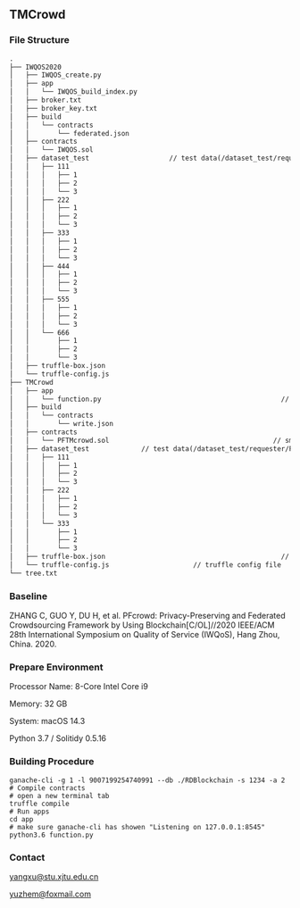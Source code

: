 ## TMCrowd

### File Structure

```markdown
.
├── IWQOS2020															
│   ├── IWQOS_create.py
│   ├── app
│   │   └── IWQOS_build_index.py
│   ├── broker.txt
│   ├── broker_key.txt
│   ├── build
│   │   └── contracts
│   │       └── federated.json
│   ├── contracts
│   │   └── IWQOS.sol
│   ├── dataset_test					// test data(/dataset_test/requester/File_name)
│   │   ├── 111
│   │   │   ├── 1
│   │   │   ├── 2
│   │   │   └── 3
│   │   ├── 222
│   │   │   ├── 1
│   │   │   ├── 2
│   │   │   └── 3
│   │   ├── 333
│   │   │   ├── 1
│   │   │   ├── 2
│   │   │   └── 3
│   │   ├── 444
│   │   │   ├── 1
│   │   │   ├── 2
│   │   │   └── 3
│   │   ├── 555
│   │   │   ├── 1
│   │   │   ├── 2
│   │   │   └── 3
│   │   └── 666
│   │       ├── 1
│   │       ├── 2
│   │       └── 3
│   ├── truffle-box.json
│   └── truffle-config.js
├── TMCrowd																		// our scheme
│   ├── app
│   │   └── function.py												// local algorithm
│   ├── build
│   │   └── contracts
│   │       └── write.json
│   ├── contracts
│   │   └── PFTMcrowd.sol										  // smart contract
│   ├── dataset_test			 // test data(/dataset_test/requester/File_name)
│   │   ├── 111
│   │   │   ├── 1
│   │   │   ├── 2
│   │   │   └── 3
│   │   ├── 222
│   │   │   ├── 1
│   │   │   ├── 2
│   │   │   └── 3
│   │   └── 333
│   │       ├── 1
│   │       ├── 2
│   │       └── 3
│   ├── truffle-box.json											// truffle config file
│   └── truffle-config.js                     // truffle config file
└── tree.txt
```

### Baseline

ZHANG C, GUO Y, DU H, et al. PFcrowd: Privacy-Preserving and Federated Crowdsourcing Framework by Using Blockchain[C/OL]//2020 IEEE/ACM 28th International Symposium on Quality of Service (IWQoS), Hang Zhou, China. 2020.

### Prepare Environment

Processor Name: 8-Core Intel Core i9

Memory: 32 GB

System: macOS 14.3

Python 3.7 / Solitidy 0.5.16

### Building Procedure

```shell
ganache-cli -g 1 -l 9007199254740991 --db ./RDBlockchain -s 1234 -a 2
# Compile contracts
# open a new terminal tab 
truffle compile
# Run apps
cd app
# make sure ganache-cli has showen "Listening on 127.0.0.1:8545"
python3.6 function.py
```

### Contact

[yangxu@stu.xjtu.edu.cn](mailto:yangxu@stu.xjtu.edu.cn)

yuzhem@foxmail.com
